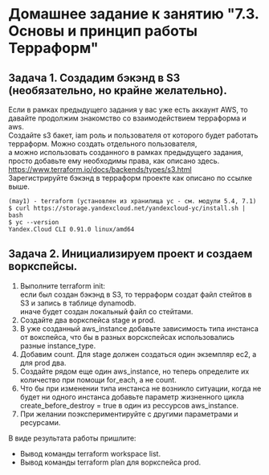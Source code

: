 # Домашнее задание к занятию "7.3. Основы и принцип работы Терраформ"

## Задача 1. Создадим бэкэнд в S3 (необязательно, но крайне желательно).

Если в рамках предыдущего задания у вас уже есть аккаунт AWS, то давайте продолжим знакомство со взаимодействием терраформа и aws.  
Создайте s3 бакет, iam роль и пользователя от которого будет работать терраформ. Можно создать отдельного пользователя,   
а можно использовать созданного в рамках предыдущего задания, просто добавьте ему необходимы права, как описано здесь.  
https://www.terraform.io/docs/backends/types/s3.html  
Зарегистрируйте бэкэнд в терраформ проекте как описано по ссылке выше.  
```
(may1) - terraform (установлен из хранилища yc - см. модули 5.4, 7.1)
$ curl https://storage.yandexcloud.net/yandexcloud-yc/install.sh | bash
$ yc --version
Yandex.Cloud CLI 0.91.0 linux/amd64
```

## Задача 2. Инициализируем проект и создаем воркспейсы.

1. Выполните terraform init:  
если был создан бэкэнд в S3, то терраформ создат файл стейтов в S3 и запись в таблице dynamodb.  
иначе будет создан локальный файл со стейтами.  
2. Создайте два воркспейса stage и prod.  
3. В уже созданный aws_instance добавьте зависимость типа инстанса от вокспейса, что бы в разных ворскспейсах использовались разные instance_type.  
4. Добавим count. Для stage должен создаться один экземпляр ec2, а для prod два.  
5. Создайте рядом еще один aws_instance, но теперь определите их количество при помощи for_each, а не count.  
6. Что бы при изменении типа инстанса не возникло ситуации, когда не будет ни одного инстанса добавьте параметр жизненного цикла create_before_destroy = true в один из рессурсов aws_instance.  
7. При желании поэкспериментируйте с другими параметрами и ресурсами.

В виде результата работы пришлите:  
- Вывод команды terraform workspace list.  
- Вывод команды terraform plan для воркспейса prod.  
```

```
